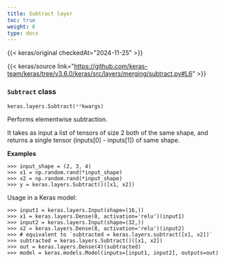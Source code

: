 ```yaml
---
title: Subtract layer
toc: true
weight: 6
type: docs
---
```


{{< keras/original checkedAt="2024-11-25" >}}

{{< keras/source link="https://github.com/keras-team/keras/tree/v3.6.0/keras/src/layers/merging/subtract.py#L6" >}}

### `Subtract` class

```python
keras.layers.Subtract(**kwargs)
```

Performs elementwise subtraction.

It takes as input a list of tensors of size 2 both of the same shape, and returns a single tensor (inputs[0] - inputs[1]) of same shape.

**Examples**

```console
>>> input_shape = (2, 3, 4)
>>> x1 = np.random.rand(*input_shape)
>>> x2 = np.random.rand(*input_shape)
>>> y = keras.layers.Subtract()([x1, x2])
```

Usage in a Keras model:

```console
>>> input1 = keras.layers.Input(shape=(16,))
>>> x1 = keras.layers.Dense(8, activation='relu')(input1)
>>> input2 = keras.layers.Input(shape=(32,))
>>> x2 = keras.layers.Dense(8, activation='relu')(input2)
>>> # equivalent to `subtracted = keras.layers.subtract([x1, x2])`
>>> subtracted = keras.layers.Subtract()([x1, x2])
>>> out = keras.layers.Dense(4)(subtracted)
>>> model = keras.models.Model(inputs=[input1, input2], outputs=out)
```
